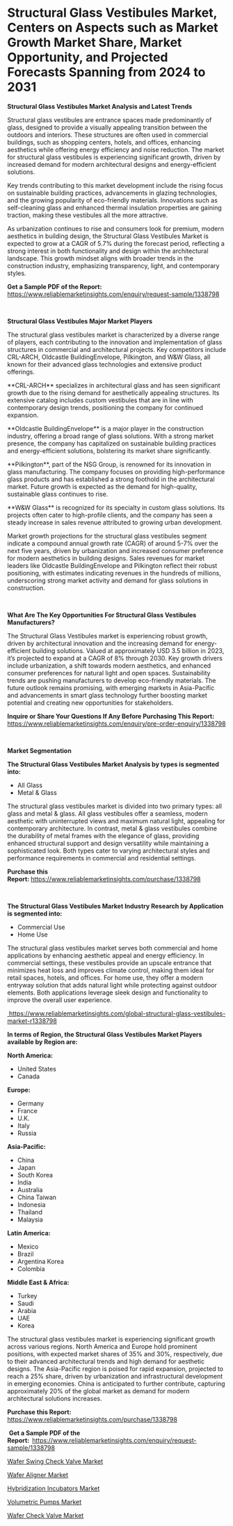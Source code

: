 <p><h1>Structural Glass Vestibules Market, Centers on Aspects such as Market Growth Market Share, Market Opportunity, and Projected Forecasts Spanning from 2024 to 2031</h1></p><p><strong>Structural Glass Vestibules Market Analysis and Latest Trends</strong></p>
<p><p>Structural glass vestibules are entrance spaces made predominantly of glass, designed to provide a visually appealing transition between the outdoors and interiors. These structures are often used in commercial buildings, such as shopping centers, hotels, and offices, enhancing aesthetics while offering energy efficiency and noise reduction. The market for structural glass vestibules is experiencing significant growth, driven by increased demand for modern architectural designs and energy-efficient solutions. </p><p>Key trends contributing to this market development include the rising focus on sustainable building practices, advancements in glazing technologies, and the growing popularity of eco-friendly materials. Innovations such as self-cleaning glass and enhanced thermal insulation properties are gaining traction, making these vestibules all the more attractive. </p><p>As urbanization continues to rise and consumers look for premium, modern aesthetics in building design, the Structural Glass Vestibules Market is expected to grow at a CAGR of 5.7% during the forecast period, reflecting a strong interest in both functionality and design within the architectural landscape. This growth mindset aligns with broader trends in the construction industry, emphasizing transparency, light, and contemporary styles.</p></p>
<p><strong>Get a Sample PDF of the Report:&nbsp;</strong> <a href="https://www.reliablemarketinsights.com/enquiry/request-sample/1338798?utm_campaign=1589&utm_medium=2&utm_source=Github&utm_content=ia&utm_term=20102024&utm_id=structural-glass-vestibules">https://www.reliablemarketinsights.com/enquiry/request-sample/1338798</a></p>
<p>&nbsp;</p>
<p><strong>Structural Glass Vestibules Major Market Players</strong></p>
<p><p>The structural glass vestibules market is characterized by a diverse range of players, each contributing to the innovation and implementation of glass structures in commercial and architectural projects. Key competitors include CRL-ARCH, Oldcastle BuildingEnvelope, Pilkington, and W&W Glass, all known for their advanced glass technologies and extensive product offerings.</p><p>**CRL-ARCH** specializes in architectural glass and has seen significant growth due to the rising demand for aesthetically appealing structures. Its extensive catalog includes custom vestibules that are in line with contemporary design trends, positioning the company for continued expansion.</p><p>**Oldcastle BuildingEnvelope** is a major player in the construction industry, offering a broad range of glass solutions. With a strong market presence, the company has capitalized on sustainable building practices and energy-efficient solutions, bolstering its market share significantly.</p><p>**Pilkington**, part of the NSG Group, is renowned for its innovation in glass manufacturing. The company focuses on providing high-performance glass products and has established a strong foothold in the architectural market. Future growth is expected as the demand for high-quality, sustainable glass continues to rise.</p><p>**W&W Glass** is recognized for its specialty in custom glass solutions. Its projects often cater to high-profile clients, and the company has seen a steady increase in sales revenue attributed to growing urban development.</p><p>Market growth projections for the structural glass vestibules segment indicate a compound annual growth rate (CAGR) of around 5-7% over the next five years, driven by urbanization and increased consumer preference for modern aesthetics in building designs. Sales revenues for market leaders like Oldcastle BuildingEnvelope and Pilkington reflect their robust positioning, with estimates indicating revenues in the hundreds of millions, underscoring strong market activity and demand for glass solutions in construction.</p></p>
<p>&nbsp;</p>
<p><strong>What Are The Key Opportunities For Structural Glass Vestibules Manufacturers?</strong></p>
<p><p>The Structural Glass Vestibules market is experiencing robust growth, driven by architectural innovation and the increasing demand for energy-efficient building solutions. Valued at approximately USD 3.5 billion in 2023, it’s projected to expand at a CAGR of 8% through 2030. Key growth drivers include urbanization, a shift towards modern aesthetics, and enhanced consumer preferences for natural light and open spaces. Sustainability trends are pushing manufacturers to develop eco-friendly materials. The future outlook remains promising, with emerging markets in Asia-Pacific and advancements in smart glass technology further boosting market potential and creating new opportunities for stakeholders.</p></p>
<p><strong>Inquire or Share Your Questions If Any Before Purchasing This Report:</strong> <a href="https://www.reliablemarketinsights.com/enquiry/pre-order-enquiry/1338798?utm_campaign=1589&utm_medium=2&utm_source=Github&utm_content=ia&utm_term=20102024&utm_id=structural-glass-vestibules">https://www.reliablemarketinsights.com/enquiry/pre-order-enquiry/1338798</a></p>
<p>&nbsp;</p>
<p><strong>Market Segmentation</strong></p>
<p><strong>The Structural Glass Vestibules Market Analysis by types is segmented into:</strong></p>
<p><ul><li>All Glass</li><li>Metal & Glass</li></ul></p>
<p><p>The structural glass vestibules market is divided into two primary types: all glass and metal & glass. All glass vestibules offer a seamless, modern aesthetic with uninterrupted views and maximum natural light, appealing for contemporary architecture. In contrast, metal & glass vestibules combine the durability of metal frames with the elegance of glass, providing enhanced structural support and design versatility while maintaining a sophisticated look. Both types cater to varying architectural styles and performance requirements in commercial and residential settings.</p></p>
<p><strong>Purchase this Report:&nbsp;</strong><a href="https://www.reliablemarketinsights.com/purchase/1338798?utm_campaign=1589&utm_medium=2&utm_source=Github&utm_content=ia&utm_term=20102024&utm_id=structural-glass-vestibules">https://www.reliablemarketinsights.com/purchase/1338798</a></p>
<p>&nbsp;</p>
<p><strong>The Structural Glass Vestibules Market Industry Research by Application is segmented into:</strong></p>
<p><ul><li>Commercial Use</li><li>Home Use</li></ul></p>
<p><p>The structural glass vestibules market serves both commercial and home applications by enhancing aesthetic appeal and energy efficiency. In commercial settings, these vestibules provide an upscale entrance that minimizes heat loss and improves climate control, making them ideal for retail spaces, hotels, and offices. For home use, they offer a modern entryway solution that adds natural light while protecting against outdoor elements. Both applications leverage sleek design and functionality to improve the overall user experience.</p></p>
<p><a href="https://www.reliablemarketinsights.com/global-structural-glass-vestibules-market-r1338798?utm_campaign=1589&utm_medium=2&utm_source=Github&utm_content=ia&utm_term=20102024&utm_id=structural-glass-vestibules">&nbsp;https://www.reliablemarketinsights.com/global-structural-glass-vestibules-market-r1338798</a></p>
<p><strong>In terms of Region, the Structural Glass Vestibules Market Players available by Region are:</strong></p>
<p>
    <p> <strong> North America: </strong>
        <ul>
            <li>United States</li>
            <li>Canada</li>
        </ul>
        </p> 
    <p> <strong> Europe: </strong>
        <ul>
            <li>Germany</li>
            <li>France</li>
            <li>U.K.</li>
            <li>Italy</li>
            <li>Russia</li>
        </ul>
        </p> 
    <p> <strong> Asia-Pacific: </strong>
        <ul>
            <li>China</li>
            <li>Japan</li>
            <li>South Korea</li>
            <li>India</li>
            <li>Australia</li>
            <li>China Taiwan</li>
            <li>Indonesia</li>
            <li>Thailand</li>
            <li>Malaysia</li>
        </ul>
        </p> 
    <p> <strong> Latin America: </strong>
        <ul>
            <li>Mexico</li>
            <li>Brazil</li>
            <li>Argentina Korea</li>
            <li>Colombia</li>
        </ul>
        </p> 
    <p> <strong> Middle East & Africa: </strong>
        <ul>
            <li>Turkey</li>
            <li>Saudi</li>
            <li>Arabia</li>
            <li>UAE</li>
            <li>Korea</li>
        </ul>
    </p>
    </p>
<p><p>The structural glass vestibules market is experiencing significant growth across various regions. North America and Europe hold prominent positions, with expected market shares of 35% and 30%, respectively, due to their advanced architectural trends and high demand for aesthetic designs. The Asia-Pacific region is poised for rapid expansion, projected to reach a 25% share, driven by urbanization and infrastructural development in emerging economies. China is anticipated to further contribute, capturing approximately 20% of the global market as demand for modern architectural solutions increases.</p></p>
<p><strong>Purchase this Report: </strong><a href="https://www.reliablemarketinsights.com/purchase/1338798?utm_campaign=1589&utm_medium=2&utm_source=Github&utm_content=ia&utm_term=20102024&utm_id=structural-glass-vestibules">https://www.reliablemarketinsights.com/purchase/1338798</a></p>
<p>&nbsp;<strong>Get a Sample PDF of the Report:&nbsp;&nbsp;</strong><a href="https://www.reliablemarketinsights.com/enquiry/request-sample/1338798?utm_campaign=1589&utm_medium=2&utm_source=Github&utm_content=ia&utm_term=20102024&utm_id=structural-glass-vestibules">https://www.reliablemarketinsights.com/enquiry/request-sample/1338798</a></p>
<p><strong></strong></p>
<p><p><a href="https://www.linkedin.com/pulse/investment-opportunities-wafer-swing-check-valve-sector-risk-ucfpe?utm_campaign=1589&utm_medium=2&utm_source=Github&utm_content=ia&utm_term=20102024&utm_id=structural-glass-vestibules">Wafer Swing Check Valve Market</a></p><p><a href="https://www.linkedin.com/pulse/market-insights-global-wafer-aligner-forecast-innovation-27rwe?utm_campaign=1589&utm_medium=2&utm_source=Github&utm_content=ia&utm_term=20102024&utm_id=structural-glass-vestibules">Wafer Aligner Market</a></p><p><a href="https://www.linkedin.com/pulse/hybridization-incubators-market-size-share-trends-analysis-vzpue?utm_campaign=1589&utm_medium=2&utm_source=Github&utm_content=ia&utm_term=20102024&utm_id=structural-glass-vestibules">Hybridization Incubators Market</a></p><p><a href="https://www.linkedin.com/pulse/decoding-volumetric-pumps-industry-dynamics-strategic-lzxme?utm_campaign=1589&utm_medium=2&utm_source=Github&utm_content=ia&utm_term=20102024&utm_id=structural-glass-vestibules">Volumetric Pumps Market</a></p><p><a href="https://www.linkedin.com/pulse/global-perspectives-wafer-check-valve-market-trends-forecast-ubige?utm_campaign=1589&utm_medium=2&utm_source=Github&utm_content=ia&utm_term=20102024&utm_id=structural-glass-vestibules">Wafer Check Valve Market</a></p></p>